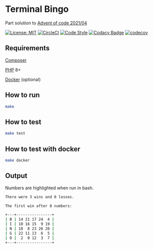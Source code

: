 # Terminal Bingo

Part solution to [Advent of code 2021/04](https://adventofcode.com/2021/day/4)

[![License: MIT](https://img.shields.io/badge/License-MIT-yellow.svg)](https://opensource.org/licenses/MIT)
[![CircleCI](https://circleci.com/gh/ElliottLandsborough/tbingo.svg?style=svg)](https://circleci.com/gh/ElliottLandsborough/tbingo)
[![Code Style](https://github.styleci.io/repos/578703772/shield?style=flat&branch=main)](https://github.styleci.io/repos/578703772)
[![Codacy Badge](https://app.codacy.com/project/badge/Grade/1b90d4c402fa4eacbb1d3b90a56a0f0c)](https://www.codacy.com/gh/ElliottLandsborough/tbingo/dashboard?utm_source=github.com&amp;utm_medium=referral&amp;utm_content=ElliottLandsborough/tbingo&amp;utm_campaign=Badge_Grade)
[![codecov](https://codecov.io/gh/ElliottLandsborough/tbingo/branch/main/graph/badge.svg?token=MTITW2TF2F)](https://codecov.io/gh/ElliottLandsborough/tbingo)

## Requirements

[Composer](https://getcomposer.org/)

[PHP](https://www.php.net/) 8+

[Docker](https://www.docker.com/) (optional)

## How to run

```bash
make
```

## How to test

```bash
make test
```

## How to test with docker

```bash
make docker
```

## Output

Numbers are highlighted when run in bash.

```bash
There were 3 wins and 0 losses.

The first win after 8 numbers:

+---+----------------+
| B | 14 21 17 24  4 |
| I | 10 16 15  9 19 |
| N | 18  8 23 26 20 |
| G | 22 11 13  6  5 |
| O |  2  0 12  3  7 |
+---+----------------+
```
